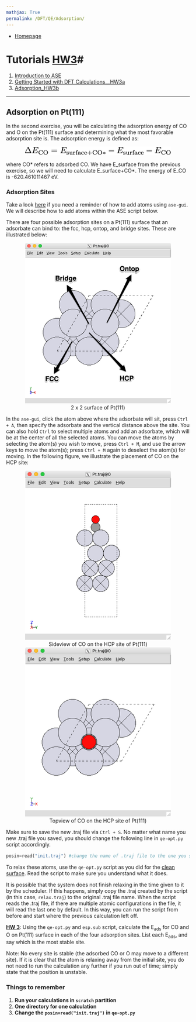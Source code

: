 ```yaml
---
mathjax: True
permalink: /DFT/QE/Adsorption/
---
```

* [Homepage](CHEG-5395-4995/)
# Tutorials [HW3](../../../hw3.pdf)#
1. [Introduction to ASE](/CHEG-5395-4995/ASE)
2. [Getting Started with DFT Calculations__HW3a](../Getting_Started/)
3. [Adsorption_HW3b](../Adsorption/)

____

## Adsorption on Pt(111) ##

In the second exercise, you will be calculating the adsorption energy of CO and O on the Pt(111) surface and determining what the most favorable adsorption site is. The adsorption energy is defined as:


<center><img src="eads_eq.png" alt="window" style="width: 400px;"/>
</center>

where CO* refers to adsorbed CO. We have E_surface from the previous exercise, so we will need to calculate E_surface+CO*. The energy of E_CO is -620.461011467 eV.


<a name='adsorption-sites'></a>

### Adsorption Sites ###

Take a look [here](/CHEG-5395-4995/ASE) if you need a reminder of how to add atoms using `ase-gui`. We will describe how to add atoms within the ASE script below.

There are four possible adsorption sites on a Pt(111) surface that an adsorbate can bind to: the fcc, hcp, ontop, and bridge sites. These are illustrated below:

<center><img src="overhead.png" alt="window" style="width: 400px;"/><br>
2 x 2 surface of Pt(111)
</center>

In the `ase-gui`, click the atom above where the adsorbate will sit, press `Ctrl + A`, then specify the adsorbate and the vertical distance above the site. You can also hold `Ctrl` to select multiple atoms and add an adsorbate, which will be at the center of all the selected atoms. You can move the atoms by selecting the atom(s) you wish to move, press `Ctrl + M`, and use the arrow keys to move the atom(s); press `Ctrl + M` again to deselect the atom(s) for moving. In the following figure, we illustrate the placement of CO on the HCP site:

<center><img src="HCP_CO_side.png" alt="window" style="width: 400px;"/><br>
Sideview of CO on the HCP site of Pt(111)
</center>
<center><img src="HCP_CO_top.png" alt="window" style="width: 400px;"/><br>
Topview of CO on the HCP site of Pt(111)
</center>

Make sure to save the new .traj file via `Ctrl + S`. No matter what name you new .traj file you saved, you should change the following line in `qe-opt.py` script accordingly.

```Python
posin=read("init.traj") #change the name of .traj file to the one you saved
```

To relax these atoms, use the `qe-opt.py` script as you did for the [clean surface](../Getting_Started/). Read the script to make sure you understand what it does.

It is possible that the system does not finish relaxing in the time given to it by the scheduler. If this happens, simply copy the .traj created by the script (in this case, `relax.traj`) to the original .traj file name. When the script reads the .traj file, if there are multiple atomic configurations in the file, it will read the last one by default. In this way, you can run the script from before and start where the previous calculation left off.

**[HW 3](../../../hw3.pdf)**: Using the `qe-opt.py` and `esp.sub` script, calculate the E<sub>ads</sub> for CO and O on Pt(111) surface in each of the four adsorption sites. List each E<sub>ads</sub>, and say which is the most stable site.

Note: No every site is stable (the adsorbed CO or O may move to a different site). If it is clear that the atom is relaxing away from the initial site, you do not need to run the calculation any further if you run out of time; simply state that the position is unstable.

### Things to remember ###
1. **Run your calculations in `scratch` partition**
2. **One directory for one calculation**
3. **Change the `posin=read("init.traj")` in `qe-opt.py`**
